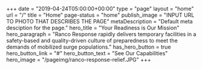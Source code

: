 +++
date = "2019-04-24T05:00:00+00:00"
type = "page"
layout = "home"
url = "/"
title = "Home"
page-status = "home"
publish_image = "INPUT URL TO PHOTO THAT DESCRIBES THE PAGE"
metaDescription = "Default meta desciption for the page."
hero_title = "Your Readiness is Our Mission"
hero_paragraph = "Ranco Response rapidly delivers temporary facilities in a safety-based and quality-driven culture of preparedness to meet the demands of mobilized surge populations."
has_hero_button = true
hero_button_link = "#"
hero_button_text = "See Our Capabilities"
hero_image = "/pageimg/ranco-response-relief.JPG"
+++